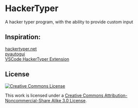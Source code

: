 # HackerTyper
A hacker typer program, with the ability to provide custom input

## Inspiration:
[hackertyper.net](https://hackertyper.net)  
[pyautogui](https://github.com/asweigart/pyautogui)  
[VSCode HackerTyper Extension](https://marketplace.visualstudio.com/items?itemName=jevakallio.vscode-hacker-typer)

## License 

<a rel="license" href="http://creativecommons.org/licenses/by-nc-sa/3.0/">
	<img alt="Creative Commons License" style="border-width:0" src="http://i.creativecommons.org/l/by-nc-sa/3.0/au/88x31.png" />
</a>

This work is licensed under a <a rel="license" href="http://creativecommons.org/licenses/by-nc-sa/3.0/">Creative Commons Attribution-Noncommercial-Share Alike 3.0 License</a>.
